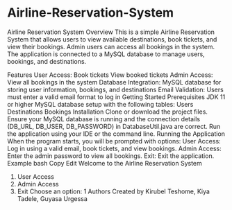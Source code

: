 # Airline-Reservation-System

Airline Reservation System
Overview
This is a simple Airline Reservation System that allows users to view available destinations, book tickets, and view their bookings. Admin users can access all bookings in the system. The application is connected to a MySQL database to manage users, bookings, and destinations.

Features
User Access:
Book tickets
View booked tickets
Admin Access:
View all bookings in the system
Database Integration:
MySQL database for storing user information, bookings, and destinations
Email Validation:
Users must enter a valid email format to log in
Getting Started
Prerequisites
JDK 11 or higher
MySQL database setup with the following tables:
Users
Destinations
Bookings
Installation
Clone or download the project files.
Ensure your MySQL database is running and the connection details (DB_URL, DB_USER, DB_PASSWORD) in DatabaseUtil.java are correct.
Run the application using your IDE or the command line.
Running the Application
When the program starts, you will be prompted with options:
User Access: Log in using a valid email, book tickets, and view bookings.
Admin Access: Enter the admin password to view all bookings.
Exit: Exit the application.
Example
bash
Copy
Edit
Welcome to the Airline Reservation System
1. User Access
2. Admin Access
3. Exit
Choose an option: 1
Authors
Created by Kirubel Teshome, Kiya Tadele, Guyasa Urgessa
